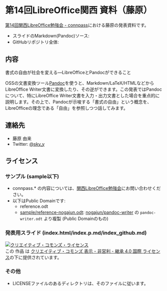 # 第14回LibreOffice関西 資料（藤原） 

[第14回関西LibreOffice勉強会 - connpass](https://connpass.com/event/53960/)における藤原の発表資料です。


- スライドのMarkdown(Pandoc)ソース: 
- GitHubリポジトリ全体: 

## 内容

書式の自由が社会を変える―LibreOfficeとPandocができること

OSSの文書変換ツール[Pandoc](https://pandoc.org/)を使うと、Markdown/LaTeX/HTMLなどからLibreOffice Writer文書に変換したり、その逆ができます。この発表ではPandocについて、特にLibreOffice Writer文書を入力・出力文書とした場合を重点的に説明します。その上で、Pandocが示唆する「書式の自由」という概念を、LibreOfficeの理念である「自由」を参照しつつ話してみます。

## 連絡先

- 藤原 由来
- Twitter: [@sky_y](https://twitter.com/sky_y)

## ライセンス

### サンプル (sample以下)

- connpass.* の内容については、[関西LibreOffice勉強会](https://connpass.com/series/395/)にお問い合わせください。
- 以下はPublic Domainです:
    - reference.odt 
    - [sample/reference-nogajun.odt](https://github.com/sky-y/libreoffice-kansai-14-pandoc/blob/master/sample/reference-nogajun.odt): [nogajun/pandoc-writer](https://github.com/nogajun/pandoc-writer) の `pandoc-writer.odt` より複製 (Public Domainのもの)

### 発表用スライド (index.html/index.p.md/index_github.md)

<a rel="license" href="http://creativecommons.org/licenses/by-nc-sa/4.0/"><img alt="クリエイティブ・コモンズ・ライセンス" style="border-width:0" src="https://i.creativecommons.org/l/by-nc-sa/4.0/88x31.png" /></a><br />この 作品 は <a rel="license" href="http://creativecommons.org/licenses/by-nc-sa/4.0/">クリエイティブ・コモンズ 表示 - 非営利 - 継承 4.0 国際 ライセンス</a>の下に提供されています。

### その他

- LICENSEファイルのあるディレクトリは、そのファイルに従います。